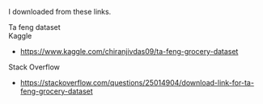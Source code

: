 I downloaded from these links.

Ta feng dataset \
Kaggle
- <https://www.kaggle.com/chiranjivdas09/ta-feng-grocery-dataset>

Stack Overflow
- <https://stackoverflow.com/questions/25014904/download-link-for-ta-feng-grocery-dataset>

